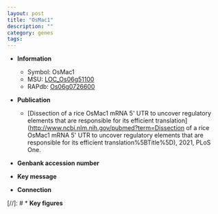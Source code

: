 ```yaml
---
layout: post
title: "OsMac1"
description: ""
category: genes
tags: 
---
```


* **Information**  
    + Symbol: OsMac1  
    + MSU: [LOC_Os06g51100](http://rice.uga.edu/cgi-bin/ORF_infopage.cgi?orf=LOC_Os06g51100)  
    + RAPdb: [Os06g0726600](http://rapdb.dna.affrc.go.jp/viewer/gbrowse_details/irgsp1?name=Os06g0726600)  

* **Publication**  
    + [Dissection of a rice OsMac1 mRNA 5' UTR to uncover regulatory elements that are responsible for its efficient translation](http://www.ncbi.nlm.nih.gov/pubmed?term=Dissection of a rice OsMac1 mRNA 5' UTR to uncover regulatory elements that are responsible for its efficient translation%5BTitle%5D), 2021, PLoS One.

* **Genbank accession number**  

* **Key message**  

* **Connection**  

[//]: # * **Key figures**  


